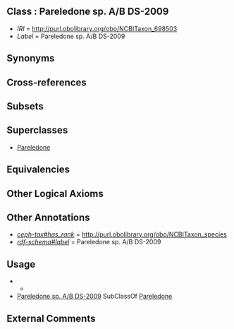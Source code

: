 
## Class : Pareledone sp. A/B DS-2009

 * *IRI* = http://purl.obolibrary.org/obo/NCBITaxon_698503
 * *Label* = Pareledone sp. A/B DS-2009

## Synonyms


## Cross-references


## Subsets


## Superclasses

 * [Pareledone](../../NCBITaxon/43/NCBITaxon_158843.md)

## Equivalencies


## Other Logical Axioms


## Other Annotations

 * *[ceph-tax#has_rank](../../ceph-tax#has/nk/ceph-tax#has_rank.md)* = http://purl.obolibrary.org/obo/NCBITaxon_species
 * *[rdf-schema#label](../../el/rdf-schema#label.md)* = Pareledone sp. A/B DS-2009

## Usage

 * -
 * [Pareledone sp. A/B DS-2009](../../NCBITaxon/03/NCBITaxon_698503.md) SubClassOf [Pareledone](../../NCBITaxon/43/NCBITaxon_158843.md)

## External Comments

